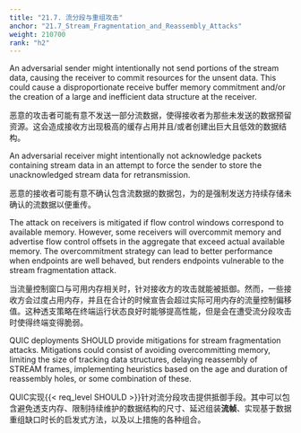 ```yaml
---
title: "21.7. 流分段与重组攻击"
anchor: "21.7_Stream_Fragmentation_and_Reassembly_Attacks"
weight: 210700
rank: "h2"
---
```


An adversarial sender might intentionally not send portions of the stream data, causing the receiver to commit resources for the unsent data. This could cause a disproportionate receive buffer memory commitment and/or the creation of a large and inefficient data structure at the receiver.

恶意的攻击者可能有意不发送一部分流数据，使得接收者为那些未发送的数据预留资源。这会造成接收方出现极高的缓存占用并且/或者创建出巨大且低效的数据结构。

An adversarial receiver might intentionally not acknowledge packets containing stream data in an attempt to force the sender to store the unacknowledged stream data for retransmission.

恶意的接收者可能有意不确认包含流数据的数据包，为的是强制发送方持续存储未确认的流数据以便重传。

The attack on receivers is mitigated if flow control windows correspond to available memory. However, some receivers will overcommit memory and advertise flow control offsets in the aggregate that exceed actual available memory. The overcommitment strategy can lead to better performance when endpoints are well behaved, but renders endpoints vulnerable to the stream fragmentation attack.

当流量控制窗口与可用内存相关时，针对接收方的攻击就能被抵御。然而，一些接收方会过度占用内存，并且在合计的时候宣告会超过实际可用内存的流量控制偏移值。这种透支策略在终端运行状态良好时能够提高性能，但是会在遭受流分段攻击时使得终端变得脆弱。

QUIC deployments SHOULD provide mitigations for stream fragmentation attacks. Mitigations could consist of avoiding overcommitting memory, limiting the size of tracking data structures, delaying reassembly of STREAM frames, implementing heuristics based on the age and duration of reassembly holes, or some combination of these.

QUIC实现{{< req_level SHOULD >}}针对流分段攻击提供抵御手段。其中可以包含避免透支内存、限制持续维护的数据结构的尺寸、延迟组装**流帧**、实现基于数据重组缺口时长的启发式方法，以及以上措施的各种组合。
